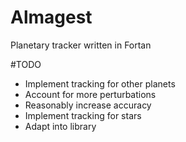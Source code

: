 # Almagest
Planetary tracker written in Fortan

#TODO
* Implement tracking for other planets
* Account for more perturbations
* Reasonably increase accuracy
* Implement tracking for stars
* Adapt into library
